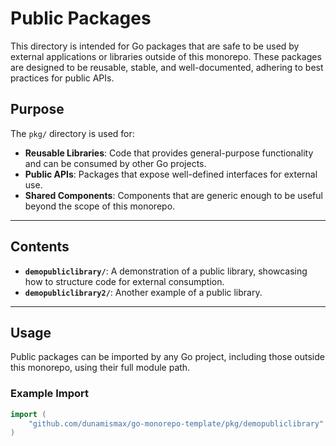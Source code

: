 # Public Packages

This directory is intended for Go packages that are safe to be used by external applications or libraries outside of this monorepo. These packages are designed to be reusable, stable, and well-documented, adhering to best practices for public APIs.

## Purpose

The `pkg/` directory is used for:

- **Reusable Libraries**: Code that provides general-purpose functionality and can be consumed by other Go projects.
- **Public APIs**: Packages that expose well-defined interfaces for external use.
- **Shared Components**: Components that are generic enough to be useful beyond the scope of this monorepo.

---

## Contents

- **`demopubliclibrary/`**: A demonstration of a public library, showcasing how to structure code for external consumption.
- **`demopubliclibrary2/`**: Another example of a public library.

---

## Usage

Public packages can be imported by any Go project, including those outside this monorepo, using their full module path.

### Example Import

```go
import (
    "github.com/dunamismax/go-monorepo-template/pkg/demopubliclibrary"
)
```
